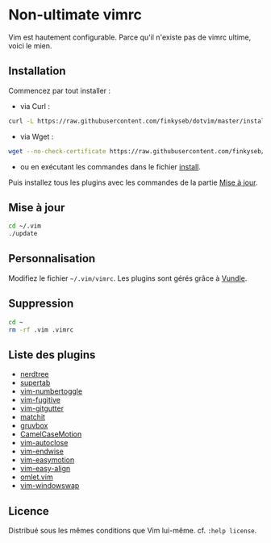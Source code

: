 # Non-ultimate vimrc

Vim est hautement configurable. Parce qu'il n'existe pas de vimrc ultime, voici le mien.

## Installation

Commencez par tout installer :
* via Curl :

```bash
curl -L https://raw.githubusercontent.com/finkyseb/dotvim/master/install | sh
```

* via Wget :

```bash
wget --no-check-certificate https://raw.githubusercontent.com/finkyseb/dotvim/master/install -O - | sh
```

* ou en exécutant les commandes dans le fichier [install](install).

Puis installez tous les plugins avec les commandes de la partie [Mise à jour](#user-content-mise-à-jour).

## Mise à jour

```bash
cd ~/.vim
./update
```

## Personnalisation

Modifiez le fichier `~/.vim/vimrc`. Les plugins sont gérés grâce à [Vundle](https://github.com/gmarik/Vundle.vim).

## Suppression

```bash
cd ~
rm -rf .vim .vimrc
```

## Liste des plugins

* [nerdtree](https://github.com/scrooloose/nerdtree)
* [supertab](https://github.com/ervandew/supertab)
* [vim-numbertoggle](https://github.com/jeffkreeftmeijer/vim-numbertoggle)
* [vim-fugitive](https://github.com/tpope/vim-fugitive)
* [vim-gitgutter](https://github.com/airblade/vim-gitgutter)
* [matchit](https://github.com/tmhedberg/matchit)
* [gruvbox](https://github.com/morhetz/gruvbox)
* [CamelCaseMotion](https://github.com/bkad/CamelCaseMotion)
* [vim-autoclose](https://github.com/Townk/vim-autoclose)
* [vim-endwise](https://github.com/tpope/vim-endwise)
* [vim-easymotion](https://github.com/Lokaltog/vim-easymotion)
* [vim-easy-align](https://github.com/junegunn/vim-easy-align)
* [omlet.vim](https://github.com/vim-scripts/omlet.vim)
* [vim-windowswap](https://github.com/wesQ3/vim-windowswap)

## Licence

Distribué sous les mêmes conditions que Vim lui-même.
cf. `:help license`.
